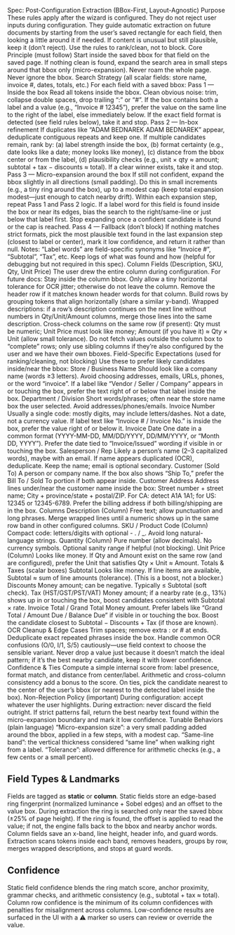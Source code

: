 Spec: Post-Configuration Extraction (BBox-First, Layout-Agnostic)
Purpose
These rules apply after the wizard is configured.
They do not reject user inputs during configuration.
They guide automatic extraction on future documents by starting from the user’s saved rectangle for each field, then looking a little around it if needed.
If content is unusual but still plausible, keep it (don’t reject). Use the rules to rank/clean, not to block.
Core Principle (must follow)
Start inside the saved bbox for that field on the saved page.
If nothing clean is found, expand the search area in small steps around that bbox only (micro-expansion).
Never roam the whole page. Never ignore the bbox.
Search Strategy (all scalar fields: store name, invoice #, dates, totals, etc.)
For each field with a saved bbox:
Pass 1 — Inside the box
Read all tokens inside the bbox.
Clean obvious noise: trim, collapse double spaces, drop trailing “:” or “#”.
If the box contains both a label and a value (e.g., “Invoice # 12345”), prefer the value on the same line to the right of the label, else immediately below.
If the exact field format is detected (see field rules below), take it and stop.
Pass 2 — In-box refinement
If duplicates like “ADAM BEDNAREK ADAM BEDNAREK” appear, deduplicate contiguous repeats and keep one.
If multiple candidates remain, rank by:
(a) label strength inside the box,
(b) format certainty (e.g., date looks like a date; money looks like money),
(c) distance from the bbox center or from the label,
(d) plausibility checks (e.g., unit × qty ≈ amount; subtotal + tax − discounts ≈ total).
If a clear winner exists, take it and stop.
Pass 3 — Micro-expansion around the box
If still not confident, expand the bbox slightly in all directions (small padding).
Do this in small increments (e.g., a tiny ring around the box), up to a modest cap (keep total expansion modest—just enough to catch nearby drift).
Within each expansion step, repeat Pass 1 and Pass 2 logic.
If a label word for this field is found inside the box or near its edges, bias the search to the right/same-line or just below that label first.
Stop expanding once a confident candidate is found or the cap is reached.
Pass 4 — Fallback (don’t block)
If nothing matches strict formats, pick the most plausible text found in the last expansion step (closest to label or center), mark it low confidence, and return it rather than null.
Notes:
“Label words” are field-specific synonyms like “Invoice #”, “Subtotal”, “Tax”, etc.
Keep logs of what was found and how (helpful for debugging but not required in this spec).
Column Fields (Description, SKU, Qty, Unit Price)
The user drew the entire column during configuration. For future docs:
Stay inside the column bbox. Only allow a tiny horizontal tolerance for OCR jitter; otherwise do not leave the column.
Remove the header row if it matches known header words for that column.
Build rows by grouping tokens that align horizontally (share a similar y-band).
Wrapped descriptions: if a row’s description continues on the next line without numbers in Qty/Unit/Amount columns, merge those lines into the same description.
Cross-check columns on the same row (if present):
Qty must be numeric;
Unit Price must look like money;
Amount (if you have it) ≈ Qty × Unit (allow small tolerance).
Do not fetch values outside the column box to “complete” rows; only use sibling columns if they’re also configured by the user and we have their own bboxes.
Field-Specific Expectations (used for ranking/cleaning, not blocking)
Use these to prefer likely candidates inside/near the bbox:
Store / Business Name
Should look like a company name (words ≥3 letters).
Avoid choosing addresses, emails, URLs, phones, or the word “invoice”.
If a label like “Vendor / Seller / Company” appears in or touching the box, prefer the text right of or below that label inside the box.
Department / Division
Short words/phrases; often near the store name box the user selected.
Avoid addresses/phones/emails.
Invoice Number
Usually a single code: mostly digits, may include letters/dashes.
Not a date, not a currency value.
If label text like “Invoice # / Invoice No.” is inside the box, prefer the value right of or below it.
Invoice Date
One date in a common format (YYYY-MM-DD, MM/DD/YYYY, DD/MM/YYYY, or “Month DD, YYYY”).
Prefer the date tied to “Invoice/Issued” wording if visible in or touching the box.
Salesperson / Rep
Likely a person’s name (2–3 capitalized words), maybe with an email.
If name appears duplicated (OCR), deduplicate. Keep the name; email is optional secondary.
Customer (Sold To)
A person or company name.
If the box also shows “Ship To,” prefer the Bill To / Sold To portion if both appear inside.
Customer Address
Address lines under/near the customer name inside the box:
Street number + street name;
City + province/state + postal/ZIP.
For CA: detect A1A 1A1; for US: 12345 or 12345-6789.
Prefer the billing address if both billing/shipping are in the box.
Columns
Description (Column)
Free text; allow punctuation and long phrases.
Merge wrapped lines until a numeric shows up in the same row band in other configured columns.
SKU / Product Code (Column)
Compact code: letters/digits with optional - . / _.
Avoid long natural-language strings.
Quantity (Column)
Pure number (allow decimals). No currency symbols.
Optional sanity range if helpful (not blocking).
Unit Price (Column)
Looks like money.
If Qty and Amount exist on the same row (and are configured), prefer the Unit that satisfies Qty × Unit ≈ Amount.
Totals & Taxes (scalar boxes)
Subtotal
Looks like money.
If line items are available, Subtotal ≈ sum of line amounts (tolerance). (This is a boost, not a blocker.)
Discounts
Money amount; can be negative.
Typically ≤ Subtotal (soft check).
Tax (HST/GST/PST/VAT)
Money amount; if a nearby rate (e.g., 13%) shows up in or touching the box, boost candidates consistent with Subtotal × rate.
Invoice Total / Grand Total
Money amount.
Prefer labels like “Grand Total / Amount Due / Balance Due” if visible in or touching the box.
Boost the candidate closest to Subtotal − Discounts + Tax (if those are known).
OCR Cleanup & Edge Cases
Trim spaces; remove extra : or # at ends.
Deduplicate exact repeated phrases inside the box.
Handle common OCR confusions (O/0, I/1, S/5) cautiously—use field context to choose the sensible variant.
Never drop a value just because it doesn’t match the ideal pattern; if it’s the best nearby candidate, keep it with lower confidence.
Confidence & Ties
Compute a simple internal score from: label presence, format match, and distance from center/label.
Arithmetic and cross-column consistency add a bonus to the score.
On ties, pick the candidate nearest to the center of the user’s bbox (or nearest to the detected label inside the box).
Non-Rejection Policy (important)
During configuration: accept whatever the user highlights.
During extraction: never discard the field outright. If strict patterns fail, return the best nearby text found within the micro-expansion boundary and mark it low confidence.
Tunable Behaviors (plain language)
“Micro-expansion size”: a very small padding added around the bbox, applied in a few steps, with a modest cap.
“Same-line band”: the vertical thickness considered “same line” when walking right from a label.
“Tolerance”: allowed difference for arithmetic checks (e.g., a few cents or a small percent).

## Field Types & Landmarks
Fields are tagged as **static** or **column**. Static fields store an edge-based ring fingerprint (normalized luminance + Sobel edges) and an offset to the value box. During extraction the ring is searched only near the saved bbox (±25% of page height). If the ring is found, the offset is applied to read the value; if not, the engine falls back to the bbox and nearby anchor words. Column fields save an x-band, line height, header info, and guard words. Extraction scans tokens inside each band, removes headers, groups by row, merges wrapped descriptions, and stops at guard words.

## Confidence
Static field confidence blends the ring match score, anchor proximity, grammar checks, and arithmetic consistency (e.g., subtotal + tax ≈ total). Column row confidence is the minimum of its column confidences with penalties for misalignment across columns. Low-confidence results are surfaced in the UI with a ⚠️ marker so users can review or override the value.
